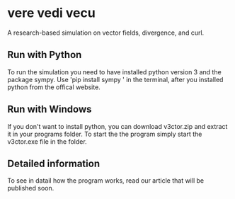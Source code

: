 # vere vedi vecu
A research-based simulation on vector fields, divergence, and curl.

## Run with Python
To run the simulation you need to have installed python version 3 and the package sympy. Use 'pip install sympy ' in the terminal, after you installed python from the offical website.

## Run with Windows
If you don't want to install python, you can download v3ctor.zip and extract it in your programs folder. To start the the program simply start the v3ctor.exe file in the folder.

## Detailed information
To see in datail how the program works, read our article that will be published soon.
